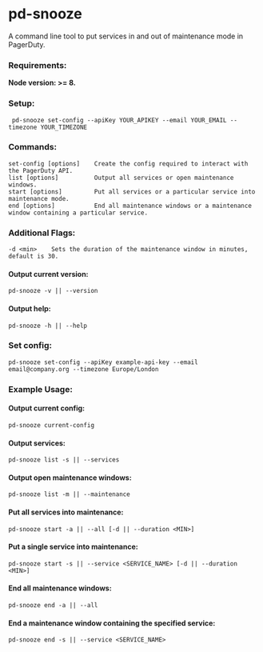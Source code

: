 # pd-snooze

A command line tool to put services in and out of maintenance mode in PagerDuty.

### Requirements:
**Node version: >= 8.**

### Setup:
```
 pd-snooze set-config --apiKey YOUR_APIKEY --email YOUR_EMAIL --timezone YOUR_TIMEZONE
```


### Commands:
```
set-config [options]    Create the config required to interact with the PagerDuty API.
list [options]          Output all services or open maintenance windows.
start [options]         Put all services or a particular service into maintenance mode.
end [options]           End all maintenance windows or a maintenance window containing a particular service.
```

### Additional Flags:
```
-d <min>    Sets the duration of the maintenance window in minutes, default is 30.
```
#### Output current version:
```
pd-snooze -v || --version

```
#### Output help:
```
pd-snooze -h || --help

```
### Set config:
```
pd-snooze set-config --apiKey example-api-key --email email@company.org --timezone Europe/London
```
### Example Usage:
#### Output current config:
```
pd-snooze current-config

```
#### Output services:
```
pd-snooze list -s || --services

```
#### Output open maintenance windows:
```
pd-snooze list -m || --maintenance

```
#### Put all services into maintenance:
```
pd-snooze start -a || --all [-d || --duration <MIN>]

```
#### Put a single service into maintenance:
```
pd-snooze start -s || --service <SERVICE_NAME> [-d || --duration <MIN>]

```
#### End all maintenance windows:
```
pd-snooze end -a || --all

```
#### End a maintenance window containing the specified service:
```
pd-snooze end -s || --service <SERVICE_NAME>

```
   